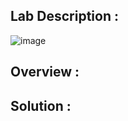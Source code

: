 ## Lab Description :

![image](https://github.com/sh3bu/Portswigger_labs/assets/67383098/b18ff067-d52b-4107-8230-92fda78a6d32)

## Overview :

## Solution :
